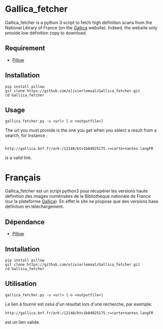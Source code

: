Gallica_fetcher
===========
Gallica_fetcher is a python 3 script to fetch high definition scans from the National Library of France
(on the [Gallica](http://gallica.bnf.fr/) website). Indeed, the website only provide low definition copy to download.

Requirement
----------
- [Pillow](https://pypi.python.org/pypi/Pillow)

Installation
------------

    pip install pillow
    git clone https://github.com/olivierlemoal/Gallica_fetcher.git
    cd Gallica_fetcher

Usage
-----

    gallica_fetcher.py -u <url> [-o <outputfile>]
    
The url you must provide is the one you get when you select a result from a search, for instance :

        http://gallica.bnf.fr/ark:/12148/btv1b84925175.r=carte+nantes.langFR
is a valid link.


Français
======



Gallica_fetcher est un script python3 pour récupérer les versions haute définition des images numérisées de la 
Bibliothèque nationale de France (sur la plateforme [Gallica](http://gallica.bnf.fr/)). En effet le site ne propose que des
versions base définition en téléchargement.

Dépendance
-----------

- [Pillow](https://pypi.python.org/pypi/Pillow)

Installation
------------

    pip install pillow
    git clone https://github.com/olivierlemoal/Gallica_fetcher.git
    cd Gallica_fetcher

Utilisation
-----------

    gallica_fetcher.py -u <url> [-o <outputfile>]
    
Le lien à fournir est celui d'un résultat lors d'une recherche, par exemple:

    http://gallica.bnf.fr/ark:/12148/btv1b84925175.r=carte+nantes.langFR
est un lien valide.
